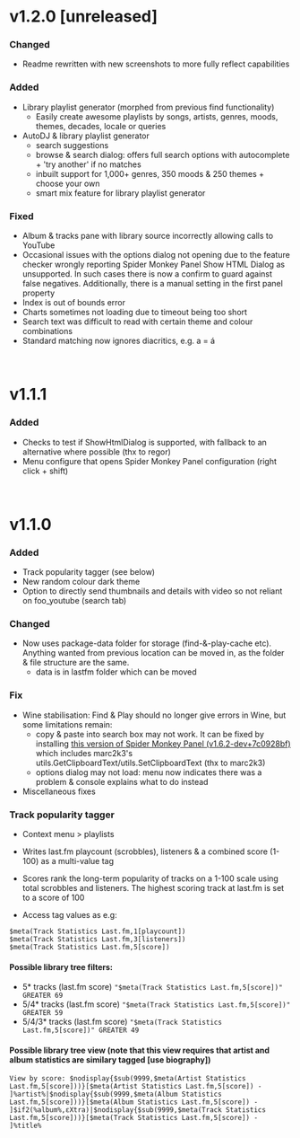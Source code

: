 # v1.2.0 [unreleased]
### Changed
- Readme rewritten with new screenshots to more fully reflect capabilities

### Added
- Library playlist generator (morphed from previous find functionality)
    - Easily create awesome playlists by songs, artists, genres, moods, themes, decades, locale or queries
- AutoDJ & library playlist generator
	- search suggestions
	- browse & search dialog: offers full search options with autocomplete + 'try another' if no matches
	- inbuilt support for 1,000+ genres, 350 moods & 250 themes + choose your own
	- smart mix feature for library playlist generator

### Fixed
- Album & tracks pane with library source incorrectly allowing calls to YouTube
- Occasional issues with the options dialog not opening due to the feature checker wrongly reporting Spider Monkey Panel Show HTML Dialog as unsupported. In such cases there is now a confirm to guard against false negatives. Additionally, there is a manual setting in the first panel property
- Index is out of bounds error
- Charts sometimes not loading due to timeout being too short
- Search text was difficult to read with certain theme and colour combinations
- Standard matching now ignores diacritics, e.g. a = á

<br />

# v1.1.1

### Added
- Checks to test if ShowHtmlDialog is supported, with fallback to an alternative where possible (thx to regor)
- Menu configure that opens Spider Monkey Panel configuration (right click + shift)

<br />

# v1.1.0

### Added
- Track popularity tagger (see below)
- New random colour dark theme
- Option to directly send thumbnails and details with video so not reliant on foo_youtube (search tab)

### Changed
- Now uses package-data folder for storage (find-&-play-cache etc). Anything wanted from previous location can be moved in, as the folder & file structure are the same.
     * data is in lastfm folder which can be moved

### Fix
- Wine stabilisation: Find & Play should no longer give errors in Wine, but some limitations remain:
    - copy & paste into search box may not work. It can be fixed by installing [this version of Spider Monkey Panel (v1.6.2-dev+7c0928bf)](https://github.com/Wil-B/Find-and-Play/files/8575143/foo_spider_monkey_panel.zip) which includes marc2k3's utils.GetClipboardText/utils.SetClipboardText (thx to marc2k3)
    - options dialog may not load: menu now indicates there was a problem & console explains what to do instead
- Miscellaneous fixes

### Track popularity tagger
- Context menu > playlists
- Writes last.fm playcount (scrobbles), listeners & a combined score (1-100) as a multi-value tag
- Scores rank the long-term popularity of tracks on a 1-100 scale using total scrobbles and listeners. The highest scoring track at last.fm is set to a score of 100

- Access tag values as e.g:
```
$meta(Track Statistics Last.fm,1[playcount])
$meta(Track Statistics Last.fm,3[listeners])
$meta(Track Statistics Last.fm,5[score])
```
#### Possible library tree filters:
- 5* tracks (last.fm score) `"$meta(Track Statistics Last.fm,5[score])" GREATER 69`
- 5/4* tracks (last.fm score) `"$meta(Track Statistics Last.fm,5[score])" GREATER 59`
- 5/4/3* tracks (last.fm score) `"$meta(Track Statistics Last.fm,5[score])" GREATER 49`

#### Possible library tree view (note that this view requires that artist and album statistics are similary tagged [use biography])

```View by score: $nodisplay{$sub(9999,$meta(Artist Statistics Last.fm,5[score]))}[$meta(Artist Statistics Last.fm,5[score]) - ]%artist%|$nodisplay{$sub(9999,$meta(Album Statistics Last.fm,5[score]))}[$meta(Album Statistics Last.fm,5[score]) - ]$if2(%album%,εXtra)|$nodisplay{$sub(9999,$meta(Track Statistics Last.fm,5[score]))}[$meta(Track Statistics Last.fm,5[score]) - ]%title%```
